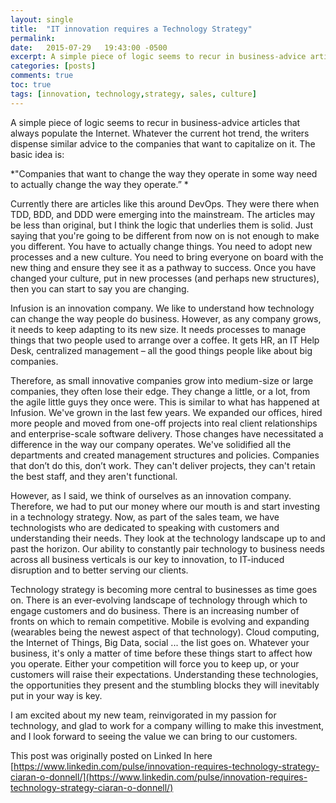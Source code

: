```yaml
---
layout: single
title:  "IT innovation requires a Technology Strategy"
permalink: 
date:   2015-07-29   19:43:00 -0500
excerpt: A simple piece of logic seems to recur in business-advice articles that always populate the Internet. Whatever the current hot trend, the writers dispense similar advice to the companies that want to capitalize on it. The basic idea is "Companies that want to change the way they operate in some way need to actually change the way they operate.”
categories: [posts]
comments: true
toc: true
tags: [innovation, technology,strategy, sales, culture]
---
```




A simple piece of logic seems to recur in business-advice articles that always populate the Internet. Whatever the current hot trend, the writers dispense similar advice to the companies that want to capitalize on it. The basic idea is:

*"Companies that want to change the way they operate in some way need to actually change the way they operate.” *

Currently there are articles like this around DevOps. They were there when TDD, BDD, and DDD were emerging into the mainstream. The articles may be less than original, but I think the logic that underlies them is solid. Just saying that you're going to be different from now on is not enough to make you different. You have to actually change things. You need to adopt new processes and a new culture. You need to bring everyone on board with the new thing and ensure they see it as a pathway to success. Once you have changed your culture, put in new processes (and perhaps new structures), then you can start to say you are changing. 

Infusion is an innovation company. We like to understand how technology can change the way people do business. However, as any company grows, it needs to keep adapting to its new size. It needs processes to manage things that two people used to arrange over a coffee. It gets HR, an IT Help Desk, centralized management – all the good things people like about big companies.

Therefore, as small innovative companies grow into medium-size or large companies, they often lose their edge. They change a little, or a lot, from the agile little guys they once were. This is similar to what has happened at Infusion. We've grown in the last few years. We expanded our offices, hired more people and moved from one-off projects into real client relationships and enterprise-scale software delivery. Those changes have necessitated a difference in the way our company operates. We've solidified all the departments and created management structures and policies. Companies that don’t do this, don’t work. They can't deliver projects, they can't retain the best staff, and they aren't functional.

However, as I said, we think of ourselves as an innovation company. Therefore, we had to put our money where our mouth is and start investing in a technology strategy. Now, as part of the sales team, we have technologists who are dedicated to speaking with customers and understanding their needs. They look at the technology landscape up to and past the horizon. Our ability to constantly pair technology to business needs across all business verticals is our key to innovation, to IT-induced disruption and to better serving our clients.

Technology strategy is becoming more central to businesses as time goes on. There is an ever-evolving landscape of technology through which to engage customers and do business. There is an increasing number of fronts on which to remain competitive. Mobile is evolving and expanding (wearables being the newest aspect of that technology). Cloud computing, the Internet of Things, Big Data, social ... the list goes on. Whatever your business, it's only a matter of time before these things start to affect how you operate. Either your competition will force you to keep up, or your customers will raise their expectations. Understanding these technologies, the opportunities they present and the stumbling blocks they will inevitably put in your way is key.

I am excited about my new team, reinvigorated in my passion for technology, and glad to work for a company willing to make this investment, and I look forward to seeing the value we can bring to our customers.

This post was originally posted on Linked In here [https://www.linkedin.com/pulse/innovation-requires-technology-strategy-ciaran-o-donnell/](https://www.linkedin.com/pulse/innovation-requires-technology-strategy-ciaran-o-donnell/)